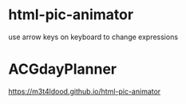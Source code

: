 # html-pic-animator
use arrow keys on keyboard to change expressions
# ACGdayPlanner
https://m3t4ldood.github.io/html-pic-animator
